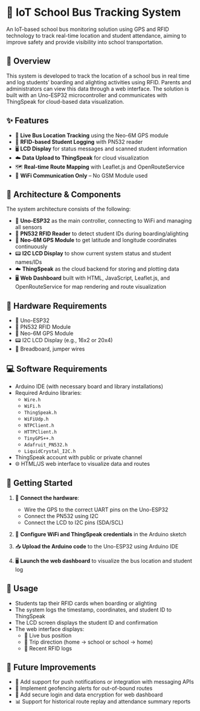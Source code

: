 # 🚌 IoT School Bus Tracking System

An IoT-based school bus monitoring solution using GPS and RFID technology to track real-time location and student attendance, aiming to improve safety and provide visibility into school transportation.

## 🧾 Overview

This system is developed to track the location of a school bus in real time and log students’ boarding and alighting activities using RFID. Parents and administrators can view this data through a web interface. The solution is built with an Uno-ESP32 microcontroller and communicates with ThingSpeak for cloud-based data visualization.

## ✨ Features

- 📍 **Live Bus Location Tracking** using the Neo-6M GPS module  
- 🎫 **RFID-based Student Logging** with PN532 reader  
- 🖥️ **LCD Display** for status messages and scanned student information  
- ☁️ **Data Upload to ThingSpeak** for cloud visualization  
- 🗺️ **Real-time Route Mapping** with Leaflet.js and OpenRouteService  
- 📶 **WiFi Communication Only** – No GSM Module used

## 🧩 Architecture & Components

The system architecture consists of the following:

- 🧠 **Uno-ESP32** as the main controller, connecting to WiFi and managing all sensors  
- 🎫 **PN532 RFID Reader** to detect student IDs during boarding/alighting  
- 📡 **Neo-6M GPS Module** to get latitude and longitude coordinates continuously  
- 📟 **I2C LCD Display** to show current system status and student names/IDs  
- ☁️ **ThingSpeak** as the cloud backend for storing and plotting data  
- 🖥️ **Web Dashboard** built with HTML, JavaScript, Leaflet.js, and OpenRouteService for map rendering and route visualization

## 🔧 Hardware Requirements

- 🧠 Uno-ESP32  
- 🎫 PN532 RFID Module  
- 📡 Neo-6M GPS Module  
- 📟 I2C LCD Display (e.g., 16x2 or 20x4)  
- 🔌 Breadboard, jumper wires  

## 💻 Software Requirements

- Arduino IDE (with necessary board and library installations)  
- Required Arduino libraries:  
  - `Wire.h`  
  - `WiFi.h`  
  - `ThingSpeak.h`  
  - `WiFiUdp.h`  
  - `NTPClient.h`  
  - `HTTPClient.h`  
  - `TinyGPS++.h`  
  - `Adafruit_PN532.h`  
  - `LiquidCrystal_I2C.h`  
- ThingSpeak account with public or private channel  
- 🌐 HTML/JS web interface to visualize data and routes

## 🚀 Getting Started

1. 🔌 **Connect the hardware**:
   - Wire the GPS to the correct UART pins on the Uno-ESP32  
   - Connect the PN532 using I2C  
   - Connect the LCD to I2C pins (SDA/SCL)  

2. 📶 **Configure WiFi and ThingSpeak credentials** in the Arduino sketch  

3. 📥 **Upload the Arduino code** to the Uno-ESP32 using Arduino IDE  

4. 🖥️ **Launch the web dashboard** to visualize the bus location and student log

## 📘 Usage

- Students tap their RFID cards when boarding or alighting  
- The system logs the timestamp, coordinates, and student ID to ThingSpeak  
- The LCD screen displays the student ID and confirmation  
- The web interface displays:
  - 📍 Live bus position  
  - 🔁 Trip direction (home → school or school → home)  
  - 🧾 Recent RFID logs

## 🔮 Future Improvements

- 📱 Add support for push notifications or integration with messaging APIs  
- 📍 Implement geofencing alerts for out-of-bound routes  
- 🔐 Add secure login and data encryption for web dashboard  
- 📊 Support for historical route replay and attendance summary reports  
